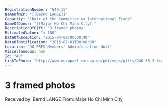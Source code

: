 ```yaml
---
RegistrationNumber: "G40-15"
NameOfMEP: "[[Bernd LANGE]]"
Capacity: "Chair of the Committee on International Trade"
NameOfDonor: "[[Major Ho Chi Minh City]]"
DescriptionOfGift: "3 framed photos"
EstimatedValue: "< 150"
DateOfReception: "2015-04-09T00:00:00"
DateOfNotification: "2015-07-01T00:00:00"
Location: "DG PRES-Members' Administration Unit"
Miscellaneous: nan
Id: "40"
LinkToPhoto: "http://www.europarl.europa.eu/pdf/meps/gifts/G40-15_3_framed_photos.jpg#"
---
```


# 3 framed photos

Received by: Bernd LANGE
From: Major Ho Chi Minh City
